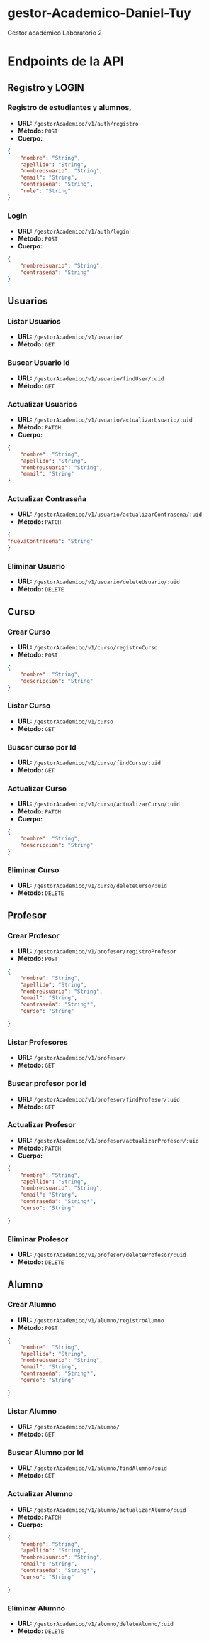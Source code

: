 # gestor-Academico-Daniel-Tuy

Gestor académico Laboratorio 2

# Endpoints de la API

## Registro y LOGIN

### Registro de estudiantes y alumnos, 

- **URL:** `/gestorAcademico/v1/auth/registro`
- **Método:** `POST`
- **Cuerpo:**

```json
{
    "nombre": "String",
    "apellido": "String",
    "nombreUsuario": "String",
    "email": "String",
    "contraseña": "String",
    "role": "String"
}
```

### Login

- **URL:** `/gestorAcademico/v1/auth/login`
- **Método:** `POST`
- **Cuerpo:**

```json
{
    "nombreUsuario": "String",
    "contraseña": "String"
}
```

## Usuarios

### Listar Usuarios

- **URL:** `/gestorAcademico/v1/usuario/`
- **Método:** `GET`

### Buscar Usuario Id

- **URL:** `/gestorAcademico/v1/usuario/findUser/:uid`
- **Método:** `GET`

### Actualizar Usuarios

- **URL:** `/gestorAcademico/v1/usuario/actualizarUsuario/:uid`
- **Método:** `PATCH`
- **Cuerpo:**
  
```json
{
    "nombre": "String",
    "apellido": "String",
    "nombreUsuario": "String",
    "email": "String"
}
```

### Actualizar Contraseña

- **URL:** `/gestorAcademico/v1/usuario/actualizarContrasena/:uid`
- **Método:** `PATCH`
```json
{
"nuevaContraseña": "String"
}
```

### Eliminar Usuario

- **URL:** `/gestorAcademico/v1/usuario/deleteUsuario/:uid`
- **Método:** `DELETE`


## Curso

### Crear Curso

- **URL:** `/gestorAcademico/v1/curso/registroCurso`
- **Método:** `POST`
```json
{
    "nombre": "String",
    "descripcion": "String"
}
```

### Listar Curso

- **URL:** `/gestorAcademico/v1/curso`
- **Método:** `GET`

### Buscar curso por Id

- **URL:** `/gestorAcademico/v1/curso/findCurso/:uid`
- **Método:** `GET`

### Actualizar Curso

- **URL:** `/gestorAcademico/v1/curso/actualizarCurso/:uid`
- **Método:** `PATCH`
- **Cuerpo:**

```json
{
    "nombre": "String",
    "descripcion": "String"
}
```

### Eliminar Curso

- **URL:** `/gestorAcademico/v1/curso/deleteCurso/:uid`
- **Método:** `DELETE`

## Profesor

### Crear Profesor

- **URL:** `/gestorAcademico/v1/profesor/registroProfesor`
- **Método:** `POST`
```json
{
    "nombre": "String",
    "apellido": "String",
    "nombreUsuario": "String",
    "email": "String",
    "contraseña": "String*",
    "curso": "String"

}
```

### Listar Profesores

- **URL:** `/gestorAcademico/v1/profesor/`
- **Método:** `GET`

### Buscar profesor por Id

- **URL:** `/gestorAcademico/v1/profesor/findProfesor/:uid`
- **Método:** `GET`

### Actualizar Profesor

- **URL:** `/gestorAcademico/v1/profesor/actualizarProfesor/:uid`
- **Método:** `PATCH`
- **Cuerpo:**

```json
{
    "nombre": "String",
    "apellido": "String",
    "nombreUsuario": "String",
    "email": "String",
    "contraseña": "String*",
    "curso": "String"

}
```

### Eliminar Profesor

- **URL:** `/gestorAcademico/v1/profesor/deleteProfesor/:uid`
- **Método:** `DELETE`

## Alumno

### Crear Alumno

- **URL:** `/gestorAcademico/v1/alumno/registroAlumno`
- **Método:** `POST`
```json
{
    "nombre": "String",
    "apellido": "String",
    "nombreUsuario": "String",
    "email": "String",
    "contraseña": "String*",
    "curso": "String"

}
```

### Listar Alumno

- **URL:** `/gestorAcademico/v1/alumno/`
- **Método:** `GET`

### Buscar Alumno por Id

- **URL:** `/gestorAcademico/v1/alumno/findAlumno/:uid`
- **Método:** `GET`

### Actualizar Alumno

- **URL:** `/gestorAcademico/v1/alumno/actualizarAlumno/:uid`
- **Método:** `PATCH`
- **Cuerpo:**

```json
{
    "nombre": "String",
    "apellido": "String",
    "nombreUsuario": "String",
    "email": "String",
    "contraseña": "String*",
    "curso": "String"

}
```

### Eliminar Alumno

- **URL:** `/gestorAcademico/v1/alumno/deleteAlumno/:uid`
- **Método:** `DELETE`

